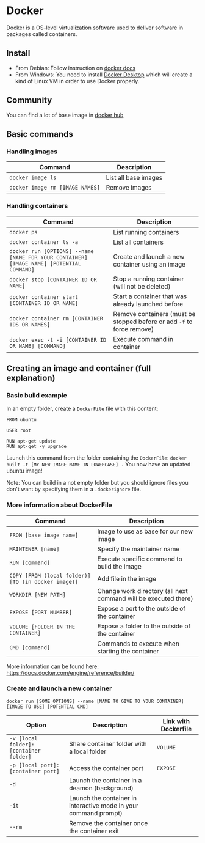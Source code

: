 # Docker

Docker is a  OS-level virtualization software used to deliver software in packages called containers.

## Install

- From Debian: Follow instruction on <a href="https://docs.docker.com/install/linux/docker-ce/debian/">docker docs</a>
- From Windows: You need to install <a href="https://www.docker.com/products/docker-desktop">Docker Desktop</a> which will create a kind of Linux VM in order to use Docker properly.

## Community

You can find a lot of base image in <a href="https://hub.docker.com/search?type=image">docker hub</a>

## Basic commands

### Handling images

|Command|Description|
|-------|-----------|
|`docker image ls`|List all base images|
|`docker image rm [IMAGE NAMES]`|Remove images|

### Handling containers

|Command|Description|
|-------|-----------|
|`docker ps`|List running containers|
|`docker container ls -a`|List all containers|
|`docker run [OPTIONS] --name [NAME FOR YOUR CONTAINER] [IMAGE NAME] [POTENTIAL COMMAND]`|Create and launch a new container using an image|
|`docker stop [CONTAINER ID OR NAME]`|Stop a running container (will not be deleted)|
|`docker container start [CONTAINER ID OR NAME]`|Start a container that was already launched before|
|`docker container rm [CONTAINER IDS OR NAMES]`|Remove containers (must be stopped before or add `-f` to force remove)|
|`docker exec -t -i [CONTAINER ID OR NAME] [COMMAND]`|Execute command in container|


## Creating an image and container (full explanation)

### Basic build example

In an empty folder, create a `DockerFile` file with this content:
```
FROM ubuntu

USER root

RUN apt-get update
RUN apt-get -y upgrade
```

Launch this command from the folder containing the `DockerFile`:
`docker built -t [MY NEW IMAGE NAME IN LOWERCASE] .`
You now have an updated ubuntu image!

Note: You can build in a not empty folder but you should ignore files you don't want by specifying them in a `.dockerignore` file.

### More information about DockerFile

|Command|Description|
|-------|-----------|
|`FROM [base image name]`|Image to use as base for our new image|
|`MAINTENER [name]`|Specify the maintainer name|
|`RUN [command]`|Execute specific command to build the image|
|`COPY [FROM (local folder)] [TO (in docker image)]`|Add file in the image|
|`WORKDIR [NEW PATH]`|Change work directory (all next command will be executed there)|
|`EXPOSE [PORT NUMBER]`|Expose a port to the outside of the container|
|`VOLUME [FOLDER IN THE CONTAINER]`|Expose a folder to the outside of the container|
|`CMD [command]`|Commands to execute when starting the container|

More information can be found here: https://docs.docker.com/engine/reference/builder/

### Create and launch a new container

`docker run [SOME OPTIONS] --name [NAME TO GIVE TO YOUR CONTAINER] [IMAGE TO USE] [POTENTIAL CMD]`

|Option|Description|Link with Dockerfile|
|------|-----------|--------------------|
|`-v [local folder]:[container folder]`|Share container folder with a local folder|`VOLUME`|
|`-p [local port]:[container port]`|Access the container port|`EXPOSE`|
|`-d`|Launch the container in a deamon (background)||
|`-it`|Launch the container in interactive mode in your command prompt)||
|`--rm`|Remove the container once the container exit||
